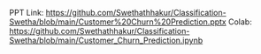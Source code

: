 PPT Link: https://github.com/Swethathhakur/Classification-Swetha/blob/main/Customer%20Churn%20Prediction.pptx
Colab: https://github.com/Swethathhakur/Classification-Swetha/blob/main/Customer_Churn_Prediction.ipynb
